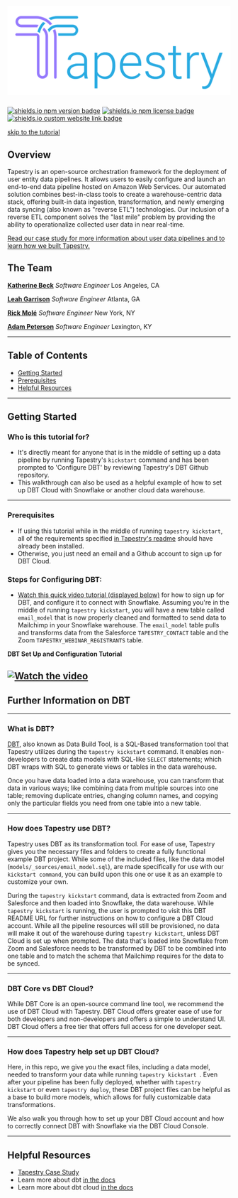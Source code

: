 # [![Tapestry-branding-logo](https://github.com/tapestry-pipeline/tapestry-cli/blob/main/front_end/app/build/static/media/tapestry_logo_color.c2bd66fd.png)][github]

[![shields.io npm version badge](https://img.shields.io/npm/v/tapestry-pipeline)][npm]
[![shields.io npm license badge](https://img.shields.io/npm/l/tapestry-pipeline)][npm]
[![shields.io custom website link badge](https://img.shields.io/static/v1?label=website&message=tapestry-pipeline.github.io&color=blue)][website]

[skip to the tutorial]()
## Overview
Tapestry is an open-source orchestration framework for the deployment of user entity data pipelines. It allows users to easily configure and launch an end-to-end data pipeline hosted on Amazon Web Services. Our automated solution combines best-in-class tools to create a warehouse-centric data stack, offering built-in data ingestion, transformation, and newly emerging data syncing (also known as "reverse ETL") technologies. Our inclusion of a reverse ETL component solves the "last mile" problem by providing the ability to operationalize collected user data in near real-time.

[Read our case study for more information about user data pipelines and to learn how we built Tapestry.](https://tapestry-pipeline.github.io)

## The Team

**[Katherine Beck](https://www.linkedin.com/in/katherine-murphy-beck-3849539/)** _Software Engineer_ Los Angeles, CA

**[Leah Garrison](https://www.linkedin.com/in/leahgarrison/)** _Software Engineer_ Atlanta, GA

**[Rick Molé](https://www.linkedin.com/in/rick-mole-8b756139/)** _Software Engineer_ New York, NY

**[Adam Peterson](https://www.linkedin.com/in/adam-peterson-211a1041/)** _Software Engineer_ Lexington, KY

---

## Table of Contents
- [Getting Started](https://github.com/tapestry-pipeline/dbt#getting-started)
- [Prerequisites](https://github.com/tapestry-pipeline/dbt#prerequisites)
- [Helpful Resources](https://github.com/tapestry-pipeline/dbt#helpful-resources)

---

## Getting Started
  ### Who is this tutorial for?
  -  It's directly meant for anyone that is in the middle of setting up a data pipeline by running Tapestry's  `kickstart` command and has been prompted to 'Configure DBT' by reviewing Tapestry's DBT Github repository. 
  -  This walkthrough can also be used as a helpful example of how to set up DBT Cloud with Snowflake or another cloud data warehouse.

---

### Prerequisites
  - If using this tutorial while in the middle of running `tapestry kickstart`, all of the requirements specified [in Tapestry's readme](https://github.com/tapestry-pipeline/tapestry-cli) should have already been installed.
  - Otherwise, you just need an email and a Github account to sign up for DBT Cloud.

### Steps for Configuring DBT:
  - [Watch this quick video tutorial (displayed below)](https://www.loom.com/share/a71031ccd34b4279a241886fd99719b6) for how to sign up for DBT, and configure it to connect with Snowflake. Assuming you're in the middle of running `tapestry kickstart`, you will have a new table called `email_model` that is now properly cleaned and formatted to send data to Mailchimp in your Snowflake warehouse. The `email_model` table pulls and transforms data from the Salesforce `TAPESTRY_CONTACT` table and the Zoom `TAPESTRY_WEBINAR_REGISTRANTS` table.
  
  **DBT Set Up and Configuration Tutorial**

  [![Watch the video](https://cdn.loom.com/sessions/thumbnails/a71031ccd34b4279a241886fd99719b6-1629694726789-with-play.gif)](https://www.loom.com/share/a71031ccd34b4279a241886fd99719b6)
---
## Further Information on DBT

---

### What is DBT?
  [DBT](https://docs.getdbt.com/docs/introduction), also known as Data Build Tool,  is a SQL-Based transformation tool that Tapestry utilizes during the `tapestry kickstart` command. It enables non-developers to create data models with SQL-like `SELECT` statements; which DBT wraps with SQL to generate views or tables in the data warehouse.
  
  Once you have data loaded into a data warehouse, you can transform that data in various ways; like combining data from multiple sources into one table; removing duplicate entries, changing column names, and copying only the particular fields you need from one table into a new table.

---

### How does Tapestry use DBT?
  Tapestry uses DBT as its transformation tool. For ease of use, Tapestry gives you the necessary files and folders to create a fully functional example DBT project. While some of the included files, like the data model (`models/_sources/email_model.sql`), are made specifically for use with our `kickstart command`, you can build upon this one or use it as an example to customize your own.

  During the `tapestry kickstart` command, data is extracted from Zoom and Salesforce and then loaded into Snowflake, the data warehouse. While `tapestry kickstart` is running, the user is prompted to visit this DBT README URL for further instructions on how to configure a DBT Cloud account. While all the pipeline resources will still be provisioned, no data will make it out of the warehouse during `tapestry kickstart`, unless DBT Cloud is set up when prompted. The data that's loaded into Snowflake from Zoom and Salesforce needs to be transformed by DBT to be combined into one table and to match the schema that Mailchimp requires for the data to be synced.

---

### DBT Core vs DBT Cloud?
  While DBT Core is an open-source command line tool, we recommend the use of DBT Cloud with Tapestry. DBT Cloud offers greater ease of use for both developers and non-developers and offers a simple to understand UI. DBT Cloud offers a free tier that offers full access for one developer seat.

---

### How does Tapestry help set up DBT Cloud?
  Here, in this repo, we give you the exact files, including a data model, needed to transform your data while running `tapestry kickstart `. Even after your pipeline has been fully deployed, whether with `tapestry kickstart` or even `tapestry deploy`, these DBT project files can be helpful as a base to build more models, which allows for fully customizable data transformations. 

  We also walk you through how to set up your DBT Cloud account and how to correctly connect DBT with Snowflake via the DBT Cloud Console.



 

[npm]: https://www.npmjs.com/package/tapestry-pipeline
[website]: https://tapestry-pipeline.github.io/
[github]: https://github.com/tapestry-pipeline
[tapestry-cli]: https://github.com/tapestry-pipeline/tapestry-cli
[tapestry-dashboard]: https://github.com/tapestry-pipeline/tapestry-dashboard




---

## Helpful Resources
- [Tapestry Case Study](https://tapestry-pipeline.github.io)
- Learn more about dbt [in the docs](https://docs.getdbt.com/docs/introduction)
- Learn more about dbt cloud [in the docs](https://docs.getdbt.com/docs/dbt-cloud/cloud-overview)


